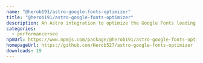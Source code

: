 ```yaml
---
name: "@herob191/astro-google-fonts-optimizer"
title: "@herob191/astro-google-fonts-optimizer"
description: An Astro integration to optimize the Google Fonts loading performance
categories:
  - performance+seo
npmUrl: https://www.npmjs.com/package/@herob191/astro-google-fonts-optimizer
homepageUrl: https://github.com/Herob527/astro-google-fonts-optimizer
downloads: 19
---
```

